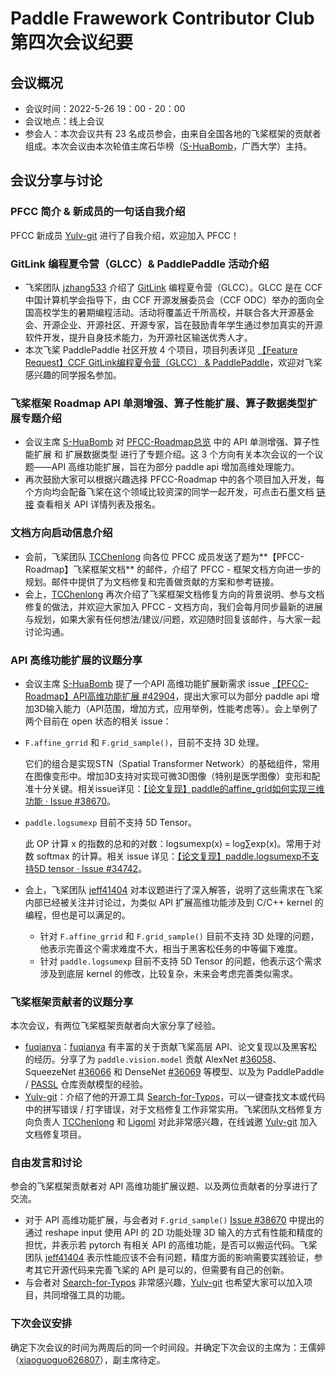 # Paddle Frawework Contributor Club 第四次会议纪要



## 会议概况

- 会议时间：2022-5-26 19：00 - 20：00
- 会议地点：线上会议
- 参会人：本次会议共有 23 名成员参会，由来自全国各地的飞桨框架的贡献者组成。本次会议由本次轮值主席石华榜（[S-HuaBomb](https://github.com/S-HuaBomb)，广西大学）主持。

## 会议分享与讨论

### PFCC 简介 & 新成员的一句话自我介绍
PFCC 新成员 [Yulv-git](https://github.com/Yulv-git) 进行了自我介绍，欢迎加入 PFCC！

### GitLink 编程夏令营（GLCC）& PaddlePaddle 活动介绍

- 飞桨团队 [jzhang533](https://github.com/jzhang533) 介绍了 [GitLink](https://www.gitlink.org.cn/glcc)  编程夏令营（GLCC）。GLCC 是在 CCF 中国计算机学会指导下，由 CCF 开源发展委员会（CCF ODC）举办的面向全国高校学生的暑期编程活动。活动将覆盖近千所高校，并联合各大开源基金会、开源企业、开源社区、开源专家，旨在鼓励青年学生通过参加真实的开源软件开发，提升自身技术能力，为开源社区输送优秀人才。
- 本次飞桨 PaddlePaddle 社区开放 4 个项目，项目列表详见 [【Feature Request】CCF GitLink编程夏令营（GLCC） & PaddlePaddle](https://github.com/PaddlePaddle/Paddle/issues/42843)，欢迎对飞桨感兴趣的同学报名参加。

### 飞桨框架 Roadmap API 单测增强、算子性能扩展、算子数据类型扩展专题介绍
- 会议主席 [S-HuaBomb](https://github.com/S-HuaBomb) 对 [PFCC-Roadmap总览](https://github.com/PaddlePaddle/Paddle/issues/42571) 中的 API 单测增强、算子性能扩展 和 扩展数据类型 进行了专题介绍。这 3 个方向有关本次会议的一个议题——API 高维功能扩展，旨在为部分 paddle api 增加高维处理能力。
- 再次鼓励大家可以根据兴趣选择 PFCC-Roadmap 中的各个项目加入开发，每个方向均会配备飞桨在这个领域比较资深的同学一起开发，可点击石墨文档 [链接](https://shimo.im/sheets/RKAWVnVNopC1NKk8/0iaFr) 查看相关 API 详情列表及报名。

### 文档方向启动信息介绍

- 会前，飞桨团队 [TCChenlong](https://github.com/TCChenlong) 向各位 PFCC 成员发送了题为**【PFCC-Roadmap】飞桨框架文档** 的邮件，介绍了 PFCC - 框架文档方向进一步的规划。邮件中提供了为文档修复和完善做贡献的方案和参考链接。
- 会上，[TCChenlong](https://github.com/TCChenlong) 再次介绍了飞桨框架文档修复方向的背景说明、参与文档修复的做法，并欢迎大家加入 PFCC - 文档方向，我们会每月同步最新的进展与规划，如果大家有任何想法/建议/问题，欢迎随时回复该邮件，与大家一起讨论沟通。

### API 高维功能扩展的议题分享

- 会议主席 [S-HuaBomb](https://github.com/S-HuaBomb) 提了一个API 高维功能扩展新需求 issue [【PFCC-Roadmap】API高维功能扩展 #42904](https://github.com/PaddlePaddle/Paddle/issues/42904)，提出大家可以为部分 paddle api 增加3D输入能力（API范围，增加方式，应用举例，性能考虑等）。会上举例了两个目前在 open 状态的相关 issue：

- `F.affine_grrid` 和 `F.grid_sample()`，目前不支持 3D 处理。

  它们的组合是实现STN（Spatial Transformer Network）的基础组件，常用在图像变形中。增加3D支持对实现可微3D图像（特别是医学图像）变形和配准十分关键。相关issue详见：[【论文复现】paddle的affine_grid如何实现三维功能 · Issue #38670](https://github.com/PaddlePaddle/Paddle/issues/38670)。

- `paddle.logsumexp` 目前不支持 5D Tensor。

  此 OP 计算 x 的指数的总和的对数：logsumexp(x) = log∑exp(x)。常用于对数 softmax 的计算。相关 issue 详见：[【论文复现】paddle.logsumexp不支持5D tensor · Issue #34742](https://github.com/PaddlePaddle/Paddle/issues/34742)。

- 会上，飞桨团队 [jeff41404](https://github.com/jeff41404) 对本议题进行了深入解答，说明了这些需求在飞桨内部已经被关注并讨论过，为类似 API 扩展高维功能涉及到 C/C++ kernel 的编程，但也是可以满足的。

  - 针对 `F.affine_grrid` 和 `F.grid_sample()` 目前不支持 3D 处理的问题，他表示完善这个需求难度不大，相当于黑客松任务的中等偏下难度。
  - 针对 `paddle.logsumexp` 目前不支持 5D Tensor 的问题，他表示这个需求涉及到底层 kernel 的修改，比较复杂，未来会考虑完善类似需求。

### 飞桨框架贡献者的议题分享
本次会议，有两位飞桨框架贡献者向大家分享了经验。

- [fuqianya](https://github.com/fuqianya)：[fuqianya](https://github.com/fuqianya) 有丰富的关于贡献飞桨高层 API、论文复现以及黑客松的经历。分享了为 `paddle.vision.model` 贡献 AlexNet [#36058](https://github.com/PaddlePaddle/Paddle/pull/36058)、SqueezeNet [#36066](https://github.com/PaddlePaddle/Paddle/pull/36066) 和 DenseNet [#36069](https://github.com/PaddlePaddle/Paddle/pull/36069) 等模型、以及为 PaddlePaddle / [PASSL](https://github.com/PaddlePaddle/PASSL) 仓库贡献模型的经验。
- [Yulv-git](https://github.com/Yulv-git)：介绍了他的开源工具 [Search-for-Typos](https://github.com/Yulv-git/Search-for-Typos)，可以一键查找文本或代码中的拼写错误 / 打字错误，对于文档修复工作非常实用。飞桨团队文档修复方向负责人 [TCChenlong](https://github.com/TCChenlong) 和 [Ligoml](https://github.com/Ligoml) 对此非常感兴趣，在线诚邀 [Yulv-git](https://github.com/Yulv-git) 加入文档修复项目。

### 自由发言和讨论
参会的飞桨框架贡献者对 API 高维功能扩展议题、以及两位贡献者的分享进行了交流。

- 对于 API 高维功能扩展，与会者对 `F.grid_sample()` [Issue #38670](https://github.com/PaddlePaddle/Paddle/issues/38670) 中提出的通过 reshape input 使用 API  的 2D 功能处理 3D 输入的方式有性能和精度的担忧，并表示若 pytorch 有相关 API 的高维功能，是否可以搬运代码。飞桨团队 [jeff41404](https://github.com/jeff41404) 表示性能应该不会有问题，精度方面的影响需要实践验证，参考其它开源代码来完善飞桨的 API 是可以的，但需要有自己的创新。
- 与会者对 [Search-for-Typos](https://github.com/Yulv-git/Search-for-Typos) 非常感兴趣，[Yulv-git](https://github.com/Yulv-git) 也希望大家可以加入项目，共同增强工具的功能。

### 下次会议安排
确定下次会议的时间为两周后的同一个时间段。并确定下次会议的主席为：王儒婷（[xiaoguoguo626807](https://github.com/xiaoguoguo626807)），副主席待定。